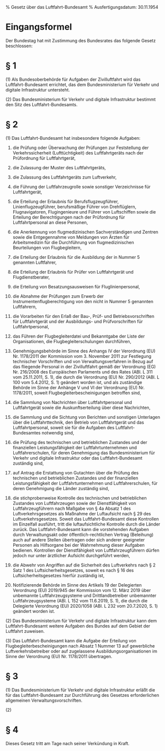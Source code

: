 % Gesetz über das Luftfahrt-Bundesamt
% Ausfertigungsdatum: 30.11.1954
 
# Eingangsformel

Der Bundestag hat mit Zustimmung des Bundesrates das folgende Gesetz beschlossen:

# § 1

(1) Als Bundesoberbehörde für Aufgaben der Zivilluftfahrt wird das Luftfahrt-Bundesamt errichtet, das dem Bundesministerium für Verkehr und digitale Infrastruktur untersteht.

(2) Das Bundesministerium für Verkehr und digitale Infrastruktur bestimmt den Sitz des Luftfahrt-Bundesamts.

# § 2

(1) Das Luftfahrt-Bundesamt hat insbesondere folgende Aufgaben:

1. die Prüfung oder Überwachung der Prüfungen zur Feststellung der Verkehrssicherheit (Lufttüchtigkeit) des Luftfahrtgeräts nach der Prüfordnung für Luftfahrtgerät,

2. die Zulassung der Muster des Luftfahrtgeräts,

3. die Zulassung des Luftfahrtgeräts zum Luftverkehr,

4. die Führung der Luftfahrzeugrolle sowie sonstiger Verzeichnisse für Luftfahrtgerät,

5. die Erteilung der Erlaubnis für Berufsflugzeugführer, Linienflugzeugführer, berufsmäßige Führer von Drehflüglern, Flugnavigatoren, Flugingenieure und Führer von Luftschiffen sowie die Erteilung der Berechtigungen nach der Prüfordnung für Luftfahrtpersonal an diese Personen,

6. die Anerkennung von flugmedizinischen Sachverständigen und Zentren sowie die Entgegennahme von Meldungen von Ärzten für Arbeitsmedizin für die Durchführung von flugmedizinischen Beurteilungen von Flugbegleitern,

7. die Erteilung der Erlaubnis für die Ausbildung der in Nummer 5 genannten Luftfahrer,

8. die Erteilung der Erlaubnis für Prüfer von Luftfahrtgerät und Flugdienstberater,

9. die Erteilung von Besatzungsausweisen für Fluglinienpersonal,

10. die Abnahme der Prüfungen zum Erwerb der Instrumentenflugberechtigung von den nicht in Nummer 5 genannten Luftfahrern,

11. die Vorarbeiten für den Erlaß der Bau-, Prüf- und Betriebsvorschriften für Luftfahrtgerät und der Ausbildungs- und Prüfvorschriften für Luftfahrtpersonal,

12. das Führen der Flugbegleiterdatei und Bekanntgabe der Liste der Organisationen, die Flugbegleiterschulungen durchführen,

13. Genehmigungsbehörde im Sinne des Anhangs IV der Verordnung (EU) Nr. 1178/2011 der Kommission vom 3. November 2011 zur Festlegung technischer Vorschriften und von Verwaltungsverfahren in Bezug auf das fliegende Personal in der Zivilluftfahrt gemäß der Verordnung (EG) Nr. 216/2008 des Europäischen Parlaments und des Rates (ABl. L 311 vom 25.11.2011, S. 1), die durch die Verordnung (EU) Nr. 290/2012 (ABl. L 100 vom 5.4.2012, S. 1) geändert worden ist, und als zuständige Behörde im Sinne der Anhänge V und VI der Verordnung (EU) Nr. 1178/2011, soweit Flugbegleiterbescheinigungen betroffen sind,

<!-- -->

14. die Sammlung von Nachrichten über Luftfahrtpersonal und Luftfahrtgerät sowie die Auskunftserteilung über diese Nachrichten,

15. die Sammlung und die Sichtung von Berichten und sonstigen Unterlagen über die Luftfahrttechnik, den Betrieb von Luftfahrtgerät und das Luftfahrtpersonal, soweit sie für die Aufgaben des Luftfahrt-Bundesamtes notwendig sind,

16. die Prüfung des technischen und betrieblichen Zustandes und der finanziellen Leistungsfähigkeit der Luftfahrtunternehmen und Luftfahrerschulen, für deren Genehmigung das Bundesministerium für Verkehr und digitale Infrastruktur oder das Luftfahrt-Bundesamt zuständig sind,

17. auf Antrag die Erstattung von Gutachten über die Prüfung des technischen und betrieblichen Zustandes und der finanziellen Leistungsfähigkeit der Luftfahrtunternehmen und Luftfahrerschulen, für deren Genehmigung die Länder zuständig sind,

18. die stichprobenweise Kontrolle des technischen und betrieblichen Zustandes von Luftfahrzeugen sowie der Dienstfähigkeit von Luftfahrzeugführern nach Maßgabe von § 4a Absatz 1 des Luftverkehrsgesetzes als Maßnahme der Luftaufsicht nach § 29 des Luftverkehrsgesetzes. Soweit das Luftfahrt-Bundesamt diese Kontrollen im Einzelfall ausführt, tritt die luftaufsichtliche Kontrolle durch die Länder zurück. Das Luftfahrt-Bundesamt kann die vorstehenden Aufgaben durch Verwaltungsakt oder öffentlich-rechtlichen Vertrag (Beleihung) auch auf andere Stellen übertragen oder sich anderer geeigneter Personen als Hilfsorgane bei der Wahrnehmung dieser Aufgaben bedienen. Kontrollen der Dienstfähigkeit von Luftfahrzeugführern dürfen jedoch nur unter ärztlicher Aufsicht durchgeführt werden,

19. die Abwehr von Angriffen auf die Sicherheit des Luftverkehrs nach § 2 Satz 1 des Luftsicherheitsgesetzes, soweit es nach § 16 des Luftsicherheitsgesetzes hierfür zuständig ist,

20. Notifizierende Behörde im Sinne des Artikels 19 der Delegierten Verordnung (EU) 2019/945 der Kommission vom 12. März 2019 über unbemannte Luftfahrzeugsysteme und Drittlandbetreiber unbemannter Luftfahrzeugsysteme (ABl. L 152 vom 11.6.2019, S. 1), die durch die Delegierte Verordnung (EU) 2020/1058 (ABl. L 232 vom 20.7.2020, S. 1) geändert worden ist.

(2) Das Bundesministerium für Verkehr und digitale Infrastruktur kann dem Luftfahrt-Bundesamt weitere Aufgaben des Bundes auf dem Gebiet der Luftfahrt zuweisen.

(3) Das Luftfahrt-Bundesamt kann die Aufgabe der Erteilung von Flugbegleiterbescheinigungen nach Absatz 1 Nummer 13 auf gewerbliche Luftverkehrsbetreiber oder auf zugelassene Ausbildungsorganisationen im Sinne der Verordnung (EU) Nr. 1178/2011 übertragen.

# § 3

(1) Das Bundesministerium für Verkehr und digitale Infrastruktur erläßt die für das Luftfahrt-Bundesamt zur Durchführung des Gesetzes erforderlichen allgemeinen Verwaltungsvorschriften.

(2)

# § 4

Dieses Gesetz tritt am Tage nach seiner Verkündung in Kraft.
